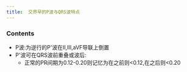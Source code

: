 ```yaml
---
title:  交界早的P波与QRS波特点
--- 
```


### Contents
- P波:为逆行的P'波在Ⅱ,Ⅲ,aVF导联上倒置
- P'波可在QRS波前重叠或波后:
  - 正常的PR间期为0.12-0.20则记忆为在之前则<0.12,在之后则<0.20
